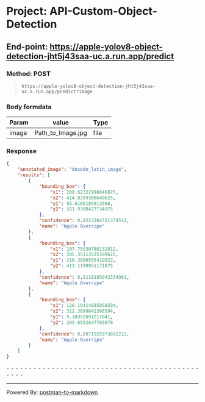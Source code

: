 # Project: API-Custom-Object-Detection

## End-point: https://apple-yolov8-object-detection-jht5j43saa-uc.a.run.app/predict
### Method: POST
>```
>https://apple-yolov8-object-detection-jht5j43saa-uc.a.run.app/predict?image
>```
### Body formdata

|Param|value|Type|
|---|---|---|
|image|Path_to_Image.jpg|file|


### Response

```json
{
    "annotated_image": "decode_latin_image",
    "results": [
        {
            "bounding_box": {
                "x1": 200.62322998046875,
                "x2": 414.0289306640625,
                "y1": 95.6106185913086,
                "y2": 321.9388427734375
            },
            "confidence": 0.9223284721374512,
            "name": "Apple Overripe"
        },
        {
            "bounding_box": {
                "x1": 107.75930786132812,
                "x2": 305.35113525390625,
                "y1": 210.3850555419922,
                "y2": 413.1199951171875
            },
            "confidence": 0.9118185043334961,
            "name": "Apple Overripe"
        },
        {
            "bounding_box": {
                "x1": 120.19114685058594,
                "x2": 312.3899841308594,
                "y1": 9.10952091217041,
                "y2": 209.8932647705078
            },
            "confidence": 0.8971925973892212,
            "name": "Apple Overripe"
        }
    ]
}
```



⁃ ⁃ ⁃ ⁃ ⁃ ⁃ ⁃ ⁃ ⁃ ⁃ ⁃ ⁃ ⁃ ⁃ ⁃ ⁃ ⁃ ⁃ ⁃ ⁃ ⁃ ⁃ ⁃ ⁃ ⁃ ⁃ ⁃ ⁃ ⁃ ⁃ ⁃ ⁃ ⁃ ⁃ ⁃ ⁃ ⁃ ⁃ ⁃ ⁃ ⁃ ⁃ ⁃ ⁃ ⁃ ⁃ ⁃
_________________________________________________
Powered By: [postman-to-markdown](https://github.com/bautistaj/postman-to-markdown/)
